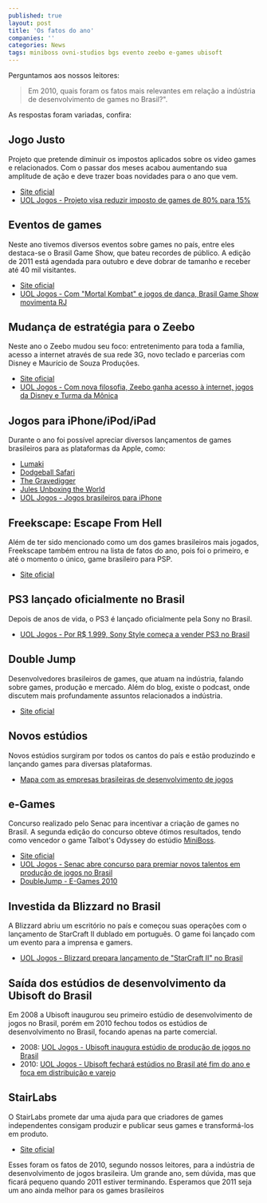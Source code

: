 ```yaml
---
published: true
layout: post
title: 'Os fatos do ano'
companies: ''
categories: News
tags: miniboss ovni-studios bgs evento zeebo e-games ubisoft
---
```

Perguntamos aos nossos leitores: 

> Em 2010, quais foram os fatos mais relevantes em rela&#231;&#227;o a ind&#250;stria de desenvolvimento de games no Brasil?&quot;.

As respostas foram variadas, confira:
 
## Jogo Justo
Projeto que pretende diminuir os impostos aplicados sobre os video games e relacionados. 
Com o passar dos meses acabou aumentando sua amplitude de a&#231;&#227;o e deve trazer boas novidades para o ano que vem.

* [Site oficial](http://www.jogojusto.com.br/)
* [UOL Jogos - Projeto visa reduzir imposto de games de 80% para 15%](http://jogos.uol.com.br/ultnot/multi/2010/07/14/ult530u7924.jhtm)

 
## Eventos de games
Neste ano tivemos diversos eventos sobre games no pa&#237;s, entre eles destaca-se o Brasil Game Show, que bateu recordes de p&#250;blico.
A edi&#231;&#227;o de 2011 est&#225; agendada para outubro e deve dobrar de tamanho e receber at&#233; 40 mil visitantes.

* [Site oficial](http://www.brasilgameshow.com.br/)
* [UOL Jogos - Com &quot;Mortal Kombat&quot; e jogos de dan&#231;a, Brasil Game Show movimenta RJ](http://jogos.uol.com.br/ultnot/multi/2010/11/21/ult530u8707.jhtm)

## Mudan&#231;a de estrat&#233;gia para o Zeebo
Neste ano o Zeebo mudou seu foco: entretenimento para toda a fam&#237;lia, acesso a internet atrav&#233;s de sua rede 3G, novo teclado e parcerias com Disney e Maur&#237;cio de Souza Produ&#231;&#245;es.

* [Site oficial](http://www.zeebo.com.br/)
* [UOL Jogos - Com nova filosofia, Zeebo ganha acesso &#224; internet, jogos da Disney e Turma da M&#244;nica](http://jogos.uol.com.br/playstation3/ultnot/2010/09/01/ult530u8154.jhtm)

## Jogos para iPhone/iPod/iPad
Durante o ano foi poss&#237;vel apreciar diversos lan&#231;amentos de games brasileiros para as plataformas da Apple, como:

* [Lumaki](http://www.mylumaki.com/)
* [Dodgeball Safari](http://ovnistudios.com/dodgeballsafari)
* [The Gravedigger](http://www.thegravediggergame.com/)
* [Jules Unboxing the World](http://www.julesunboxingtheworld.com/)
* [UOL Jogos - Jogos brasileiros para iPhone](http://jogos.uol.com.br/album/jogos_brasileiros_iphone_album.jhtm)

## Freekscape: Escape From Hell
Al&#233;m de ter sido mencionado como um dos games brasileiros mais jogados, Freekscape tamb&#233;m entrou na lista de fatos do ano, pois foi o primeiro, e at&#233; o momento o &#250;nico, game brasileiro para PSP.

* [Site oficial](http://www.freekscape.com/)

## PS3 lan&#231;ado oficialmente no Brasil
Depois de anos de vida, o PS3 &#233; lan&#231;ado oficialmente pela Sony no Brasil.

* [UOL Jogos - Por R$ 1.999, Sony Style come&#231;a a vender PS3 no Brasil](http://jogos.uol.com.br/playstation3/ultnot/2010/08/11/ult4100u1790.jhtm)

## Double Jump
Desenvolvedores brasileiros de games, que atuam na ind&#250;stria, falando sobre games, produ&#231;&#227;o e mercado.
Al&#233;m do blog, existe o podcast, onde discutem mais profundamente assuntos relacionados a ind&#250;stria.

* [Site oficial](http://www.doublejump.com.br)

## Novos est&#250;dios
Novos est&#250;dios surgiram por todos os cantos do pa&#237;s e est&#227;o produzindo e lan&#231;ando games para diversas plataformas.

* [Mapa com as empresas brasileiras de desenvolvimento de jogos](http://goo.gl/PymUK)

## e-Games
Concurso realizado pelo Senac para incentivar a cria&#231;&#227;o de games no Brasil. A segunda edi&#231;&#227;o do concurso obteve &#243;timos resultados, tendo como vencedor o game Talbot's Odyssey do est&#250;dio [MiniBoss](http://studiominiboss.blogspot.com/2010/11/talbots-odyssey-wins-senac-e-games-2010.html).

* [Site oficial](http://www3.sp.senac.br/hotsites/gd2/egames/)
* [UOL Jogos - Senac abre concurso para premiar novos talentos em produ&#231;&#227;o de jogos no Brasil](http://jogos.uol.com.br/ultnot/multi/2010/10/21/ult530u8485.jhtm)
* [DoubleJump - E-Games 2010](http://www.doublejump.com.br/archives/1838)

## Investida da Blizzard no Brasil
A Blizzard abriu um escrit&#243;rio no pa&#237;s e come&#231;ou suas opera&#231;&#245;es com o lan&#231;amento de StarCraft II dublado em portugu&#234;s. O game foi lan&#231;ado com um evento para a imprensa e gamers.

* [UOL Jogos - Blizzard prepara lan&#231;amento de &quot;StarCraft II&quot; no Brasil](http://jogos.uol.com.br/pc/ultnot/2010/04/12/ult182u8357.jhtm)

## Sa&#237;da dos est&#250;dios de desenvolvimento da Ubisoft do Brasil
Em 2008 a Ubisoft inaugurou seu primeiro est&#250;dio de desenvolvimento de jogos no Brasil, por&#233;m em 2010 fechou todos os est&#250;dios de desenvolvimento no Brasil, focando apenas na parte comercial.

* 2008: [UOL Jogos - Ubisoft inaugura est&#250;dio de produ&#231;&#227;o de jogos no Brasil](http://jogos.uol.com.br/reportagens/ultnot/2008/06/24/ult2240u128.jhtm)
* 2010: [UOL Jogos - Ubisoft fechar&#225; est&#250;dios no Brasil at&#233; fim do ano e foca em distribui&#231;&#227;o e varejo](http://jogos.uol.com.br/ultnot/multi/2010/09/30/ult530u8344.jhtm)

 
## StairLabs
O StairLabs promete dar uma ajuda para que criadores de games independentes consigam produzir e publicar seus games e transform&#225;-los em produto.

* [Site oficial](http://www.stairslabs.com.br)
 
Esses foram os fatos de 2010, segundo nossos leitores, para a ind&#250;stria de desenvolvimento de jogos brasileira. Um grande ano, sem d&#250;vida, mas que ficar&#225; pequeno quando 2011 estiver terminando.
Esperamos que 2011 seja um ano ainda melhor para os games brasileiros